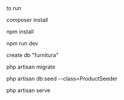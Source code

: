 to run

composer install

npm install

npm run dev


create db "furnitura"

php artisan migrate

php artisan db:seed --class=ProductSeeder

php artisan serve
